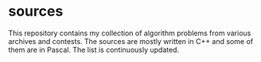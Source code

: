 # sources
This repository contains my collection of algorithm problems from various archives and contests. The sources are mostly written in C++ and some of them are in Pascal. The list is continuously updated.
